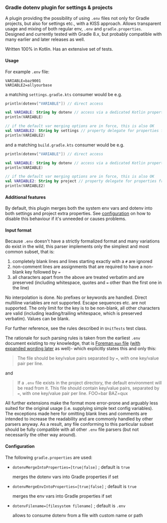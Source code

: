 
### Gradle dotenv plugin for settings & projects

A plugin providing the possibility of using `.env` files not only for Gradle projects, but also for settings etc.,
with a KISS approach. Allows transparent usage and mixing of both regular env, `.env` and `gradle.properties`.
Designed and currently tested with Gradle 8.x, but probably compatible with many earlier and later releases as well.

Written 100% in Kotlin. Has an extensive set of tests.

#### Usage

For example `.env` file:
```dotenv
VARIABLE=baz9001
VARIABLE2=allyourbase
```

a matching `settings.gradle.kts` consumer would be e.g.
```kotlin
println(dotenv["VARIABLE"]) // direct access

val VARIABLE: String by dotenv // access via a dedicated Kotlin property delegate
println(VARIABLE)

// if the default var merging options are in force, this is also OK
val VARIABLE2: String by settings // property delegate for properties from `gradle.properties` which got `.env` merged in
println(VARIABLE2)
```

and a matching `build.gradle.kts` consumer would be e.g.
```kotlin
println(dotenv["VARIABLE"]) // direct access

val VARIABLE: String by dotenv // access via a dedicated Kotlin property delegate
println(VARIABLE)

// if the default var merging options are in force, this is also OK
val VARIABLE2: String by project // property delegate for properties from `gradle.properties` which got `.env` merged in
println(VARIABLE2)
```

#### Additional features

By default, this plugin merges both the system env vars and dotenv into both settings and project extra properties.
See [configuration](#configuration) on how to disable this behaviour if it's unneeded or causes problems.

#### Input format

Because `.env` doesn't have a strictly formalized format and many variations do exist in the wild, this parser
implements only the simplest and most common subset, that is:

 1. completely blank lines and lines starting exactly with a `#` are ignored
 2. non-comment lines are assignments that are required to have a non-blank key followed by `=`
 3. all characters apart from the above are treated verbatim and are preserved
    (including whitespace, quotes and `=` other than the first one in the line)

No interpolation is done. No prefixes or keywords are handled. Direct multiline variables are not supported.
Escape sequences etc. are not supported. The only limit for the key is to be non-blank, all other characters are valid
(including leading/trailing whitespace, which is preserved verbatim). Values can be blank.

For further reference, see the rules described in `UnitTests` test class.

The rationale for such parsing rules is taken from the earliest `.env` document existing to my knowledge, that is
[Foreman `man` file](https://github.com/ddollar/foreman/commit/9193a675a3e53739f412d4e493ab74594d1e826c)
([with expanded wording later](https://github.com/ddollar/foreman/commit/3b8fec463d9966c5dc119c67084780849a219cd7)
as well)- which explicitly states this and only this:

> The file should be key/value pairs separated by `=`, with one key/value pair per line.

and

> If a `.env` file exists in the project directory, the default environment will be read from it.
> This file should contain key/value pairs, separated by `=`, with one key/value pair per line.
> FOO=bar
> BAZ=qux

All further extensions make the format more error-prone and arguably less suited for the original usage
(i.e. supplying simple text config variables).
The exceptions made here for omitting blank lines and comments are intended to increase the readability and are commonly
handled by other parsers anyway. As a result, any file conforming to this particular subset should be fully compatible
with all other `.env` file parsers (but not necessarily the other way around).

#### Configuration

The following `gradle.properties` are used:
* `dotenvMergeIntoProperties=[true|false]` ; default is `true`

  merges the dotenv vars into Gradle properties if set
* `dotenvMergeEnvIntoProperties=[true|false]` ; default is `true`

  merges the env vars into Gradle properties if set
* `dotenvFilename=[filesystem filename]` ; default is `.env`

  allows to consume dotenv from a file with custom name or path
